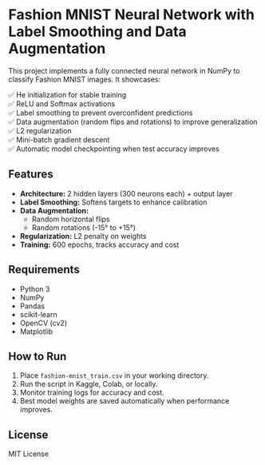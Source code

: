 # Fashion MNIST Neural Network with Label Smoothing and Data Augmentation

This project implements a fully connected neural network in NumPy to classify Fashion MNIST images. It showcases:

✅ He initialization for stable training  
✅ ReLU and Softmax activations  
✅ Label smoothing to prevent overconfident predictions  
✅ Data augmentation (random flips and rotations) to improve generalization  
✅ L2 regularization  
✅ Mini-batch gradient descent  
✅ Automatic model checkpointing when test accuracy improves  

## Features

- **Architecture:** 2 hidden layers (300 neurons each) + output layer
- **Label Smoothing:** Softens targets to enhance calibration
- **Data Augmentation:** 
  - Random horizontal flips
  - Random rotations (-15° to +15°)
- **Regularization:** L2 penalty on weights
- **Training:** 600 epochs, tracks accuracy and cost

## Requirements

- Python 3
- NumPy
- Pandas
- scikit-learn
- OpenCV (cv2)
- Matplotlib

## How to Run

1. Place `fashion-mnist_train.csv` in your working directory.
2. Run the script in Kaggle, Colab, or locally.
3. Monitor training logs for accuracy and cost.
4. Best model weights are saved automatically when performance improves.

## License

MIT License


